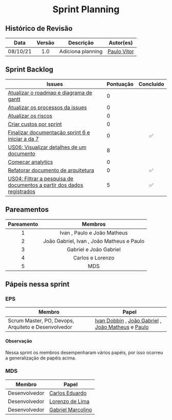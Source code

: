 <h1 style="text-align: center">Sprint Planning</h1>

## Histórico de Revisão
| Data | Versão | Descrição | Autor(es)|
|:----:|:------:|:---------:|:--------:|
| 08/10/21 | 1.0 | Adiciona planning | [Paulo Vitor](https://github.com/PauloVitorRocha)|



## Sprint Backlog
Issues | Pontuação | Concluído
------------ | -------------- | :--------:
[Atualizar o roadmap e diagrama de gantt](https://github.com/fga-eps-mds/2021.1-PC-GO1/issues/112)| 0 | 
[Atualizar os processos da issues](https://github.com/fga-eps-mds/2021.1-pc-go1/issues/113) | 0 | 
[Atualizar os riscos](https://github.com/fga-eps-mds/2021.1-pc-go1/issues/123) | 0 |
[Criar custos por sprint](https://github.com/fga-eps-mds/2021.1-pc-go1/issues/111) | 0 |
[Finalizar documentação sprint 6 e iniciar a da 7](https://github.com/fga-eps-mds/2021.1-pc-go1/issues/125) | 0 | :white_check_mark:
[US06: Visualizar detalhes de um documento](https://github.com/fga-eps-mds/2021.1-pc-go1/issues/53) | 8 |
[Começar analytics](https://github.com/fga-eps-mds/2021.1-pc-go1/issues/124) | 0 | 
[Refatorar documento de arquitetura](https://github.com/fga-eps-mds/2021.1-pc-go1/issues/110) | 0 | :white_check_mark:
[US04: Filtrar a pesquisa de documentos a partir dos dados registrados](https://github.com/fga-eps-mds/2021.1-pc-go1/issues/51) | 5 | :white_check_mark:

 


## Pareamentos

| Pareamento | Membros
|:--------: | :-------:
| 1 | Ivan , Paulo  e João Matheus
| 2 | João Gabriel, Ivan , João Matheus e Paulo
| 3 | Gabriel e João Gabriel
| 4 | Carlos e Lorenzo
| 5 | MDS


## Pápeis nessa sprint

### EPS
Membro| Papel
------------ | --------------
Scrum Master, PO, Devops, Arquiteto e Desenvolvedor | [Ivan Dobbin](https://github.com/darmsDD) , [João Gabriel](https://github.com/bielrossi15) , [João Matheus](https://github.com/J-Matheus) e  [Paulo](https://github.com/PauloVitorRocha) 

#### Observação
Nessa sprint os membros desempenharam vários papéis, por isso ocorreu a generalização de papéis acima.


### MDS
Membro| Papel
------------ | --------------
Desenvolvedor | [Carlos Eduardo](https://github.com/CaduRoriz)
Desenvolvedor | [Lorenzo de Lima](https://github.com/lorenzo7377)
Desenvolvedor | [Gabriel Marcolino](https://github.com/GabrielMR360)